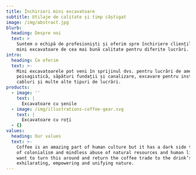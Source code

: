 ```yaml
---
title: Închirieri mini excavatoare
subtitle: Utilaje de calitate și timp câștigat
image: /img/abstract.jpg
blurb:
  heading: Despre noi
  text: >
    Suntem o echipă de profesioniști și oferim spre închiriere clienților noștri
    mini excavatoare de cea mai bună calitate pentru diferite lucrări.
intro:
  heading: Ce oferim
  text: >-
    Mini excavatoarele pot veni în sprijinul dvs. pentru lucrări de amenajare
    peisagistică, săpături fundații și canalizare, excavare pentru instalare
    cabluri și multe alte tipuri de lucrări.
products:
  - image: ''
    text: |
      Excavatoare cu șenile
  - image: /img/illustrations-coffee-gear.svg
    text: |
      Excavatoare cu roți
  - {}
values:
  heading: Our values
  text: >-
    Coffee is an amazing part of human culture but it has a dark side too – one
    of colonialism and mindless abuse of natural resources and human lives. We
    want to turn this around and return the coffee trade to the drink’s
    exhilarating, empowering and unifying nature.
---
```


